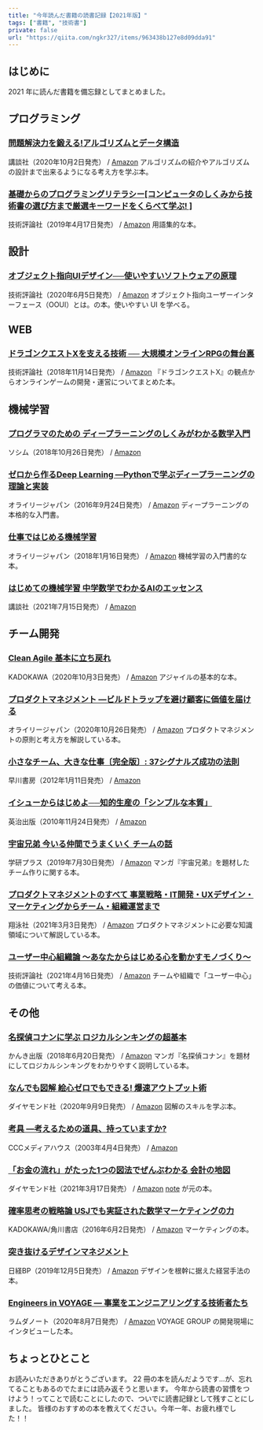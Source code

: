 ```yaml
---
title: "今年読んだ書籍の読書記録【2021年版】"
tags: ["書籍", "技術書"]
private: false
url: "https://qiita.com/ngkr327/items/963438b127e8d09dda91"
---
```


## はじめに

2021 年に読んだ書籍を備忘録としてまとめました。

## プログラミング

### [問題解決力を鍛える!アルゴリズムとデータ構造](https://bookclub.kodansha.co.jp/product?item=0000275430)

講談社（2020年10月2日発売） / [Amazon](https://www.amazon.co.jp/dp/4065128447)
アルゴリズムの紹介やアルゴリズムの設計まで出来るようになる考え方を学ぶ本。

### [基礎からのプログラミングリテラシー[コンピュータのしくみから技術書の選び方まで厳選キーワードをくらべて学ぶ! ]](https://gihyo.jp/book/2019/978-4-297-10514-3)

技術評論社（2019年4月17日発売） / [Amazon](https://www.amazon.co.jp/dp/4297105144)
用語集的な本。

## 設計

### [オブジェクト指向UIデザイン──使いやすいソフトウェアの原理](https://gihyo.jp/book/2020/978-4-297-11351-3)

技術評論社（2020年6月5日発売） / [Amazon](https://www.amazon.co.jp/dp/4297113511)
オブジェクト指向ユーザーインターフェース（OOUI）とは。の本。使いやすい UI を学べる。

## WEB

### [ドラゴンクエストXを支える技術 ── 大規模オンラインRPGの舞台裏](https://gihyo.jp/book/2018/978-4-297-10174-9)

技術評論社（2018年11月14日発売） / [Amazon](https://www.amazon.co.jp/dp/4297101742)
『ドラゴンクエストX』の観点からオンラインゲームの開発・運営についてまとめた本。

## 機械学習

### [プログラマのための ディープラーニングのしくみがわかる数学入門](https://www.socym.co.jp/book/1179)

ソシム（2018年10月26日発売） / [Amazon](https://www.amazon.co.jp/dp/480261179X)

### [ゼロから作るDeep Learning ―Pythonで学ぶディープラーニングの理論と実装](https://www.oreilly.co.jp/books/9784873117584/)

オライリージャパン（2016年9月24日発売） / [Amazon](https://www.amazon.co.jp/dp/4873117585)
ディープラーニングの本格的な入門書。

### [仕事ではじめる機械学習](https://www.oreilly.co.jp/books/9784873119472/)

オライリージャパン（2018年1月16日発売） / [Amazon](https://www.amazon.co.jp/dp/4873118255)
機械学習の入門書的な本。

### [はじめての機械学習 中学数学でわかるAIのエッセンス](https://bookclub.kodansha.co.jp/product?item=0000353450)

講談社（2021年7月15日発売） / [Amazon](https://www.amazon.co.jp/dp/4065239605)

## チーム開発

### [Clean Agile 基本に立ち戻れ](https://www.kadokawa.co.jp/product/302007001102/)

KADOKAWA（2020年10月3日発売） / [Amazon](https://www.amazon.co.jp/dp/4048930745)
アジャイルの基本的な本。

### [プロダクトマネジメント ―ビルドトラップを避け顧客に価値を届ける](https://www.oreilly.co.jp/books/9784873119250/)

オライリージャパン（2020年10月26日発売） / [Amazon](https://www.amazon.co.jp/dp/4873119251)
プロダクトマネジメントの原則と考え方を解説している本。

### [小さなチーム、大きな仕事〔完全版〕: 37シグナルズ成功の法則](https://www.hayakawa-online.co.jp/shop/shopdetail.html?brandcode=000000013397)

早川書房（2012年1月11日発売） / [Amazon](https://www.amazon.co.jp/dp/415209267X)

### [イシューからはじめよ──知的生産の「シンプルな本質」](http://www.eijipress.co.jp/book/book.php?epcode=2085)

英治出版（2010年11月24日発売） / [Amazon](https://www.amazon.co.jp/dp/4862760856)

### [宇宙兄弟 今いる仲間でうまくいく チームの話](https://hon.gakken.jp/book/1340672200)

学研プラス（2019年7月30日発売） / [Amazon](https://www.amazon.co.jp/dp/4054067220)
マンガ『宇宙兄弟』を題材したチーム作りに関する本。

### [プロダクトマネジメントのすべて 事業戦略・IT開発・UXデザイン・マーケティングからチーム・組織運営まで](https://www.shoeisha.co.jp/book/detail/9784798166391)

翔泳社（2021年3月3日発売） / [Amazon](https://www.amazon.co.jp/dp/4798166391)
プロダクトマネジメントに必要な知識領域について解説している本。

### [ユーザー中心組織論 〜あなたからはじめる心を動かすモノづくり〜](https://gihyo.jp/book/2021/978-4-297-11997-3)

技術評論社（2021年4月16日発売） / [Amazon](https://www.amazon.co.jp/dp/4297119978)
チームや組織で「ユーザー中心」の価値について考える本。

## その他

### [名探偵コナンに学ぶ ロジカルシンキングの超基本](https://kanki-pub.co.jp/pub/book/details/9784761273521)

かんき出版（2018年6月20日発売） / [Amazon](https://www.amazon.co.jp/dp/4761273526)
マンガ『名探偵コナン』を題材にしてロジカルシンキングをわかりやすく説明している本。

### [なんでも図解 絵心ゼロでもできる! 爆速アウトプット術](https://www.diamond.co.jp/book/9784478110249.html)

ダイヤモンド社（2020年9月9日発売） / [Amazon](https://www.amazon.co.jp/dp/4478110247)
図解のスキルを学ぶ本。

### [考具 ―考えるための道具、持っていますか?](http://books.cccmh.co.jp/list/detail/879/)

CCCメディアハウス（2003年4月4日発売） / [Amazon](https://www.amazon.co.jp/dp/4484032058)

### [「お金の流れ」がたった1つの図法でぜんぶわかる 会計の地図](https://www.diamond.co.jp/book/9784478105573.html)

ダイヤモンド社（2021年3月17日発売） / [Amazon](https://www.amazon.co.jp/dp/447810557X)
[note](https://note.com/tck/n/na0f87af89407) が元の本。

### [確率思考の戦略論 USJでも実証された数学マーケティングの力](https://www.kadokawa.co.jp/product/321512000337/)

KADOKAWA/角川書店（2016年6月2日発売） / [Amazon](https://www.amazon.co.jp/dp/4041041422)
マーケティングの本。

### [突き抜けるデザインマネジメント](https://shop.nikkeibp.co.jp/front/commodity/0000/275690/)

日経BP（2019年12月5日発売） / [Amazon](https://www.amazon.co.jp/dp/4296103938)
デザインを根幹に据えた経営手法の本。

### [Engineers in VOYAGE ― 事業をエンジニアリングする技術者たち](https://www.lambdanote.com/collections/engineers-in-voyage)

ラムダノート（2020年8月7日発売） / [Amazon](https://www.amazon.co.jp/dp/4908686092)
VOYAGE GROUP の開発現場にインタビューした本。

## ちょっとひとこと

お読みいただきありがとうございます。
22 冊の本を読んだようです...が、忘れてることもあるのでたまには読み返そうと思います。
今年から読書の習慣をつけよう！ってことで読むことにしたので、ついでに読書記録として残すことにしました。
皆様のおすすめの本を教えてください。今年一年、お疲れ様でした！！
